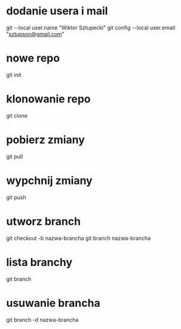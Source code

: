 
# dodanie usera i mail
git --local user.name "Wiktor Sztupecki"
git config --local user.email "sztupson@gmail.com"
# nowe repo
git init
# klonowanie repo
git clone



# pobierz zmiany
git pull

# wypchnij zmiany
git push
# utworz branch
git checkout -b nazwa-brancha
git branch nazwa-brancha
# lista branchy
git branch
# usuwanie brancha 
git branch -d nazwa-brancha